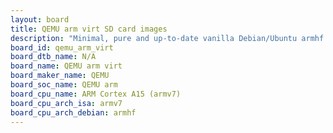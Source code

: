 ```yaml
---
layout: board
title: QEMU arm virt SD card images
description: "Minimal, pure and up-to-date vanilla Debian/Ubuntu armhf SD card images for QEMU arm virt by QEMU, SoC: QEMU arm, CPU ISA: armv7"
board_id: qemu_arm_virt
board_dtb_name: N/A
board_name: QEMU arm virt
board_maker_name: QEMU
board_soc_name: QEMU arm
board_cpu_name: ARM Cortex A15 (armv7)
board_cpu_arch_isa: armv7
board_cpu_arch_debian: armhf
---
```

